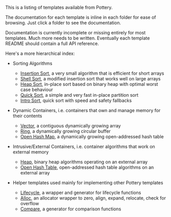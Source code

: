 This is a listing of templates available from Pottery.

The documentation for each template is inline in each folder for ease of browsing. Just click a folder to see the documentation.

Documentation is currently incomplete or missing entirely for most templates. Much more needs to be written. Eventually each template README should contain a full API reference.

Here's a more hierarchical index:

- Sorting Algorithms
    - [Insertion Sort](insertion_sort/), a very small algorithm that is efficient for short arrays
    - [Shell Sort](shell_sort/), a modified insertion sort that works well on large arrays
    - [Heap Sort](heap_sort/), in-place sort based on binary heap with optimal worst case behaviour
    - [Quick Sort](quick_sort/), a simple and very fast in-place partition sort
    - [Intro Sort](intro_sort/), quick sort with speed and safety fallbacks

- Dynamic Containers, i.e. containers that own and manage memory for their contents
    - [Vector](vector/), a contiguous dynamically growing array
    - [Ring](ring/), a dynamically growing circular buffer
    - [Open Hash Map](open_hash_map/), a dynamically growing open-addressed hash table

- Intrusive/External Containers, i.e. container algorithms that work on external memory
    - [Heap](heap/), binary heap algorithms operating on an external array
    - [Open Hash Table](open_hash_table/), open-addressed hash table algorithms on an external array

- Helper templates used mainly for implementing other Pottery templates
    - [Lifecycle](lifecycle/), a wrapper and generator for lifecycle functions
    - [Alloc](alloc/), an allocator wrapper to zero, align, expand, relocate, check for overflow
    - [Compare](compare/), a generator for comparison functions
